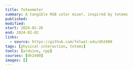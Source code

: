 ```yaml
---
title: Toteometer
summary: A tangible RGB color mixer, inspired by totems
published:
modified:
start: 2024-01-26
end: 2024-02-02
links:
  - source: https://github.com/felwal-edu/dh2400
tags: [physical-interaction, totems]
tools: [arduino, cpp]
courses: [dh2400]
images: []
---
```

